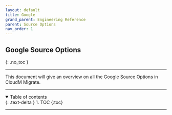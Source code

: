 ```yaml
---
layout: default
title: Google
grand_parent: Engineering Reference
parent: Source Options
nav_order: 1
---
```


## Google Source Options
{: .no_toc }

---
This document will give an overview on all the Google Source Options in CloudM Migrate. 

---
<a name="top"></a>
<details open markdown="block">
  <summary>
    Table of contents
  </summary>
  {: .text-delta }
1. TOC
{:toc}
</details>

---
